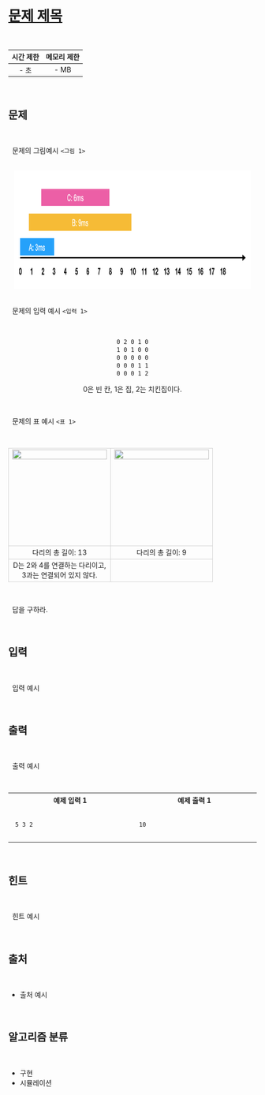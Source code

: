 # [문제 제목](https://www.google.co.kr)

<style>
  .example * {text-align: center;}
  .example td {width: 20vw; border: solid 1px lightgray}
  .output td {width: 30vw; padding: 1em}
</style>

<br />
<center>

| 시간 제한 | 메모리 제한 |
| :-------: | :---------: |
|   - 초    |    - MB     |

</center>
<br />

## 문제

<br />

&nbsp; 문제의 그림예시 `<그림 1>`

<br />
<center>

<img src="./asset/1.png" style="width:50vw; aspect-ratio: 2 / 1"/>

</center>
<br />

&nbsp; 문제의 입력 예시 `<입력 1>`

<br />
<center>

```
0 2 0 1 0
1 0 1 0 0
0 0 0 0 0
0 0 0 1 1
0 0 0 1 2
```

0은 빈 칸, 1은 집, 2는 치킨집이다.

</center>
<br />

&nbsp; 문제의 표 예시 `<표 1>`

<br />
<center>

<table class="example">
  <tr>
    <td><img src="./asset/2.avif" style="width:20vw; aspect-ratio: 1 / 1"/></td>
    <td><img src="./asset/3.avif" style="width:20vw; aspect-ratio: 1 / 1"/></td>
  </tr>
  <tr>
    <td>다리의 총 길이: 13</td>
    <td>다리의 총 길이: 9</td>
  </tr>
  <tr>
    <td>D는 2와 4를 연결하는 다리이고, 3과는 연결되어 있지 않다.</td>
    <td>&nbsp;</td>
  </tr>
</table>

</center>
<br />

&nbsp; 답을 구하라.

<br />

## 입력

<br />

&nbsp; 입력 예시

<br />

## 출력

<br />

&nbsp; 출력 예시

<br />
<center>
<table class="output"><tr><th>예제 입력 1</th><th>예제 출력 1</th></tr><tr><td>

```
5 3 2
```

</td><td>

```
10
```

</td></tr></table>
</center>
<br />

## 힌트

<br />

&nbsp; 힌트 예시

<br />

## 출처

<br />

- 출처 예시

<br />

## 알고리즘 분류

<br />

- 구현
- 시뮬레이션
